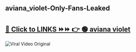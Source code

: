 
 ## aviana_violet-Only-Fans-Leaked

# <h2><a href="https://clipsfans.com/aviana_violet&ref=git">🔗 Click to LINKS ⏩⏩ 👉 🟢 aviana violet </a></h2>

<a href="https://clipsfans.com/aviana_violet&ref=git" rel="nofollow" data-target="animated-image.originalLink"><img src="https://i.ibb.co.com/xMMVF88/686577567.gif" alt="Viral Video Original" style="max-width: 100%; display: inline-block;" data-target="animated-image.originalImage"></a>
